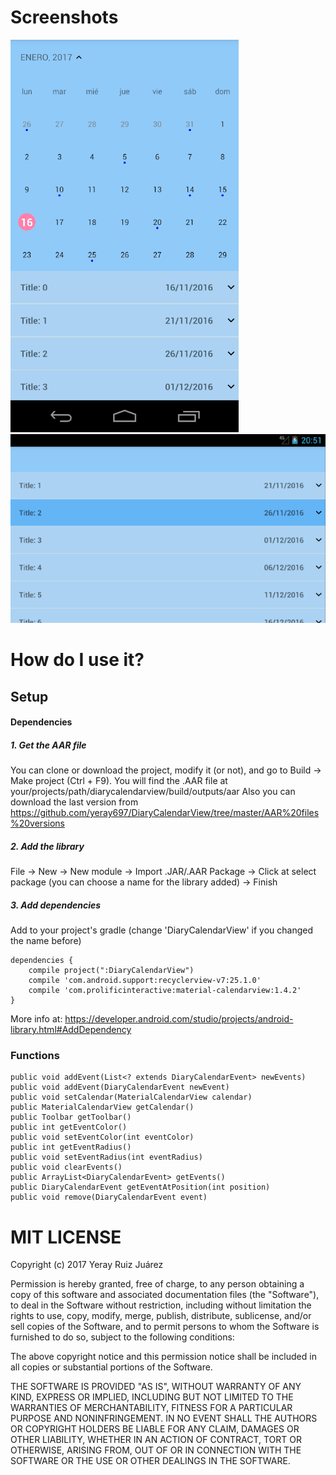 Screenshots
===========
![](https://github.com/yeray697/DiaryCalendarView/blob/master/resources/DiaryCalendarView.gif)
![](https://github.com/yeray697/DiaryCalendarView/blob/master/resources/DiaryCalendarView.png)

How do I use it?
=========
## Setup

#### Dependencies

##### 1. Get the AAR file
You can clone or download the project, modify it (or not), and go to Build -> Make project (Ctrl + F9). You will find the .AAR file at your/projects/path/diarycalendarview/build/outputs/aar
Also you can download the last version from https://github.com/yeray697/DiaryCalendarView/tree/master/AAR%20files%20versions

##### 2. Add the library

File -> New -> New module -> Import .JAR/.AAR Package -> Click at select package (you can choose a name for the library added) -> Finish

##### 3. Add dependencies

Add to your project's gradle (change 'DiaryCalendarView' if you changed the name before)

```
dependencies {
    compile project(":DiaryCalendarView")
    compile 'com.android.support:recyclerview-v7:25.1.0'
    compile 'com.prolificinteractive:material-calendarview:1.4.2'
}
```
More info at: https://developer.android.com/studio/projects/android-library.html#AddDependency

### Functions
```
public void addEvent(List<? extends DiaryCalendarEvent> newEvents)
public void addEvent(DiaryCalendarEvent newEvent)
public void setCalendar(MaterialCalendarView calendar)
public MaterialCalendarView getCalendar()
public Toolbar getToolbar()
public int getEventColor()
public void setEventColor(int eventColor)
public int getEventRadius()
public void setEventRadius(int eventRadius)
public void clearEvents()
public ArrayList<DiaryCalendarEvent> getEvents()
public DiaryCalendarEvent getEventAtPosition(int position)
public void remove(DiaryCalendarEvent event)
```



MIT LICENSE
===========
Copyright (c) 2017 Yeray Ruiz Juárez

Permission is hereby granted, free of charge, to any person obtaining a copy
of this software and associated documentation files (the "Software"), to deal
in the Software without restriction, including without limitation the rights
to use, copy, modify, merge, publish, distribute, sublicense, and/or sell
copies of the Software, and to permit persons to whom the Software is
furnished to do so, subject to the following conditions:

The above copyright notice and this permission notice shall be included in all
copies or substantial portions of the Software.

THE SOFTWARE IS PROVIDED "AS IS", WITHOUT WARRANTY OF ANY KIND, EXPRESS OR
IMPLIED, INCLUDING BUT NOT LIMITED TO THE WARRANTIES OF MERCHANTABILITY,
FITNESS FOR A PARTICULAR PURPOSE AND NONINFRINGEMENT. IN NO EVENT SHALL THE
AUTHORS OR COPYRIGHT HOLDERS BE LIABLE FOR ANY CLAIM, DAMAGES OR OTHER
LIABILITY, WHETHER IN AN ACTION OF CONTRACT, TORT OR OTHERWISE, ARISING FROM,
OUT OF OR IN CONNECTION WITH THE SOFTWARE OR THE USE OR OTHER DEALINGS IN THE
SOFTWARE.
